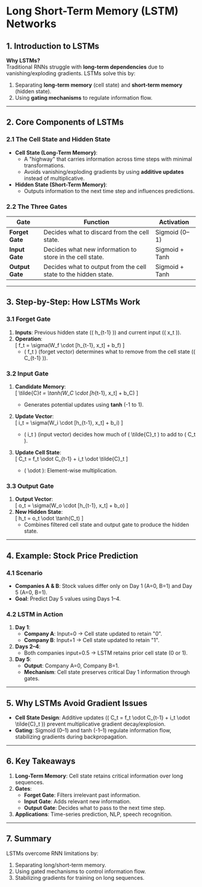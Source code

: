 # Long Short-Term Memory (LSTM) Networks

## **1. Introduction to LSTMs**  
**Why LSTMs?**  
Traditional RNNs struggle with **long-term dependencies** due to vanishing/exploding gradients. LSTMs solve this by:  
1. Separating **long-term memory** (cell state) and **short-term memory** (hidden state).  
2. Using **gating mechanisms** to regulate information flow.  

---

## **2. Core Components of LSTMs**  

### **2.1 The Cell State and Hidden State**  
- **Cell State (Long-Term Memory)**:  
  - A "highway" that carries information across time steps with minimal transformations.  
  - Avoids vanishing/exploding gradients by using **additive updates** instead of multiplicative.  
- **Hidden State (Short-Term Memory)**:  
  - Outputs information to the next time step and influences predictions.  

### **2.2 The Three Gates**  
| **Gate**       | **Function**                                                                 | **Activation** |  
|-----------------|-----------------------------------------------------------------------------|----------------|  
| **Forget Gate** | Decides what to discard from the cell state.                                | Sigmoid (0–1)  |  
| **Input Gate**  | Decides what new information to store in the cell state.                    | Sigmoid + Tanh |  
| **Output Gate** | Decides what to output from the cell state to the hidden state.             | Sigmoid + Tanh |  

---

## **3. Step-by-Step: How LSTMs Work**  

### **3.1 Forget Gate**  
1. **Inputs**: Previous hidden state (\( h_{t-1} \)) and current input (\( x_t \)).  
2. **Operation**:  
   \[
   f_t = \sigma(W_f \cdot [h_{t-1}, x_t] + b_f)
   \]  
   - \( f_t \) (forget vector) determines what to remove from the cell state (\( C_{t-1} \)).  

### **3.2 Input Gate**  
1. **Candidate Memory**:  
   \[
   \tilde{C}_t = \tanh(W_C \cdot [h_{t-1}, x_t] + b_C)
   \]  
   - Generates potential updates using **tanh** (-1 to 1).  
2. **Update Vector**:  
   \[
   i_t = \sigma(W_i \cdot [h_{t-1}, x_t] + b_i)
   \]  
   - \( i_t \) (input vector) decides how much of \( \tilde{C}_t \) to add to \( C_t \).  

3. **Update Cell State**:  
   \[
   C_t = f_t \odot C_{t-1} + i_t \odot \tilde{C}_t
   \]  
   - \( \odot \): Element-wise multiplication.  

### **3.3 Output Gate**  
1. **Output Vector**:  
   \[
   o_t = \sigma(W_o \cdot [h_{t-1}, x_t] + b_o)
   \]  
2. **New Hidden State**:  
   \[
   h_t = o_t \odot \tanh(C_t)
   \]  
   - Combines filtered cell state and output gate to produce the hidden state.  

---

## **4. Example: Stock Price Prediction**  

### **4.1 Scenario**  
- **Companies A & B**: Stock values differ only on Day 1 (A=0, B=1) and Day 5 (A=0, B=1).  
- **Goal**: Predict Day 5 values using Days 1–4.  

### **4.2 LSTM in Action**  
1. **Day 1**:  
   - **Company A**: Input=0 → Cell state updated to retain "0".  
   - **Company B**: Input=1 → Cell state updated to retain "1".  
2. **Days 2–4**:  
   - Both companies input=0.5 → LSTM retains prior cell state (0 or 1).  
3. **Day 5**:  
   - **Output**: Company A=0, Company B=1.  
   - **Mechanism**: Cell state preserves critical Day 1 information through gates.  

---

## **5. Why LSTMs Avoid Gradient Issues**  
- **Cell State Design**: Additive updates (\( C_t = f_t \odot C_{t-1} + i_t \odot \tilde{C}_t \)) prevent multiplicative gradient decay/explosion.  
- **Gating**: Sigmoid (0–1) and tanh (-1–1) regulate information flow, stabilizing gradients during backpropagation.  

---

## **6. Key Takeaways**  
1. **Long-Term Memory**: Cell state retains critical information over long sequences.  
2. **Gates**:  
   - **Forget Gate**: Filters irrelevant past information.  
   - **Input Gate**: Adds relevant new information.  
   - **Output Gate**: Decides what to pass to the next time step.  
3. **Applications**: Time-series prediction, NLP, speech recognition.  

---

## **7. Summary**  
LSTMs overcome RNN limitations by:  
1. Separating long/short-term memory.  
2. Using gated mechanisms to control information flow.  
3. Stabilizing gradients for training on long sequences.  
